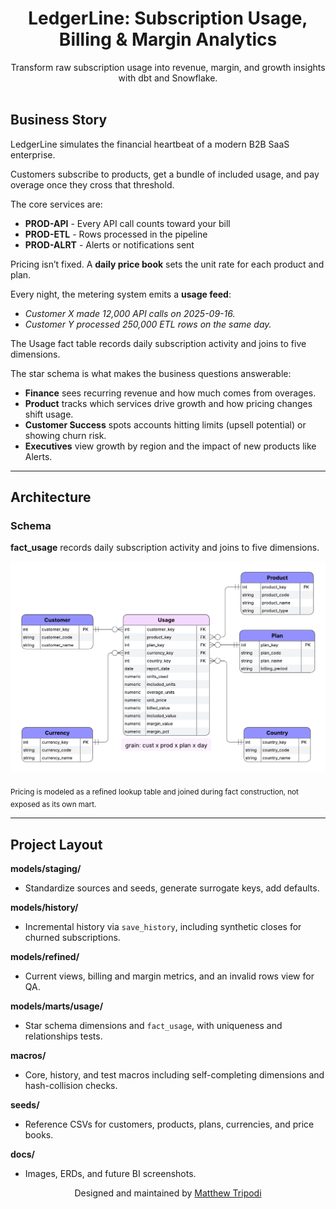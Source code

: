 <h1 align="center">LedgerLine: Subscription Usage, Billing & Margin Analytics</h1>

<p align="center">
  Transform raw subscription usage into revenue, margin, and growth insights with dbt and Snowflake.
  <br/><br/>
</p>

## Business Story

LedgerLine simulates the financial heartbeat of a modern B2B SaaS enterprise.

Customers subscribe to products, get a bundle of included usage, and pay overage once they cross that threshold.  

The core services are:  
- **PROD-API** - Every API call counts toward your bill
- **PROD-ETL** - Rows processed in the pipeline
- **PROD-ALRT** - Alerts or notifications sent

Pricing isn’t fixed. A **daily price book** sets the unit rate for each product and plan.  

Every night, the metering system emits a **usage feed**:

- *Customer X made 12,000 API calls on 2025-09-16.*  
- *Customer Y processed 250,000 ETL rows on the same day.*  

The Usage fact table records daily subscription activity and joins to five dimensions.  

The star schema is what makes the business questions answerable:  
- **Finance** sees recurring revenue and how much comes from overages.
- **Product** tracks which services drive growth and how pricing changes shift usage.
- **Customer Success** spots accounts hitting limits (upsell potential) or showing churn risk.
- **Executives** view growth by region and the impact of new products like Alerts.

---

## Architecture

### Schema
  
**fact_usage** records daily subscription activity and joins to five dimensions.  

![LedgerLine Architecture](docs/assets/erd_physical_model_2.png)

<sub>Pricing is modeled as a refined lookup table and joined during fact construction, not exposed as its own mart.</sub>

---

## Project Layout

**models/staging/**  
- Standardize sources and seeds, generate surrogate keys, add defaults.

**models/history/**  
- Incremental history via `save_history`, including synthetic closes for churned subscriptions.

**models/refined/**  
- Current views, billing and margin metrics, and an invalid rows view for QA.

**models/marts/usage/**  
- Star schema dimensions and `fact_usage`, with uniqueness and relationships tests.

**macros/**  
- Core, history, and test macros including self-completing dimensions and hash-collision checks.

**seeds/**  
- Reference CSVs for customers, products, plans, currencies, and price books.

**docs/**  
- Images, ERDs, and future BI screenshots.


<p align="center">Designed and maintained by <a href="https://github.com/moveeleven-data">Matthew Tripodi</a></p>